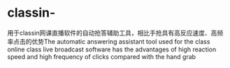 # classin-
用于classin网课直播软件的自动抢答辅助工具，相比手抢具有高反应速度、高频率点击的优势The automatic answering assistant tool used for the class online class live broadcast software has the advantages of high reaction speed and high frequency of clicks compared with the hand grab
